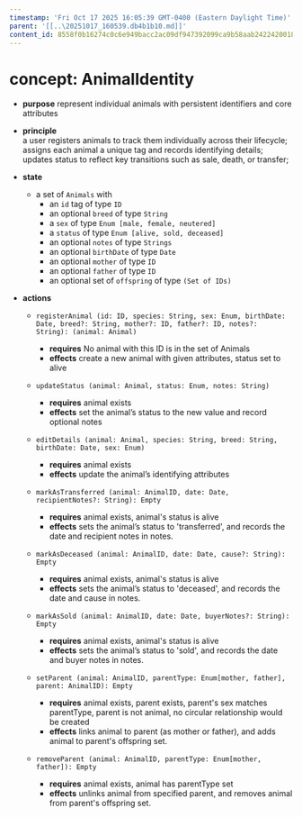 ```yaml
---
timestamp: 'Fri Oct 17 2025 16:05:39 GMT-0400 (Eastern Daylight Time)'
parent: '[[..\20251017_160539.db4b1b10.md]]'
content_id: 8558f0b16274c0c6e949bacc2ac09df947392099ca9b58aab2422420018d132f
---
```


# concept: AnimalIdentity

* **purpose** represent individual animals with persistent identifiers and core attributes

* **principle**\
  a user registers animals to track them individually across their lifecycle;\
  assigns each animal a unique tag and records identifying details;\
  updates status to reflect key transitions such as sale, death, or transfer;

* **state**
  * a set of `Animals` with
    * an `id` tag of type `ID`
    * an optional `breed` of type `String`
    * a `sex` of type `Enum [male, female, neutered]`
    * a `status` of type `Enum [alive, sold, deceased]`
    * an optional `notes` of type `Strings`
    * an optional `birthDate` of type `Date`
    * an optional `mother` of type `ID`
    * an optional `father` of type `ID`
    * an optional set of `offspring` of type `(Set of IDs)`

* **actions**
  * `registerAnimal (id: ID, species: String, sex: Enum, birthDate: Date, breed?: String, mother?: ID, father?: ID, notes?: String): (animal: Animal)`
    * **requires** No animal with this ID is in the set of Animals
    * **effects** create a new animal with given attributes, status set to alive

  * `updateStatus (animal: Animal, status: Enum, notes: String)`
    * **requires** animal exists
    * **effects** set the animal’s status to the new value and record optional notes

  * `editDetails (animal: Animal, species: String, breed: String, birthDate: Date, sex: Enum)`
    * **requires** animal exists
    * **effects** update the animal’s identifying attributes

  * `markAsTransferred (animal: AnimalID, date: Date, recipientNotes?: String): Empty`
    * **requires** animal exists, animal's status is alive
    * **effects** sets the animal’s status to 'transferred', and records the date and recipient notes in notes.

  * `markAsDeceased (animal: AnimalID, date: Date, cause?: String): Empty`
    * **requires** animal exists, animal's status is alive
    * **effects** sets the animal’s status to 'deceased', and records the date and cause in notes.

  * `markAsSold (animal: AnimalID, date: Date, buyerNotes?: String): Empty`
    * **requires** animal exists, animal's status is alive
    * **effects** sets the animal’s status to 'sold', and records the date and buyer notes in notes.

  * `setParent (animal: AnimalID, parentType: Enum[mother, father], parent: AnimalID): Empty`
    * **requires** animal exists, parent exists, parent's sex matches parentType, parent is not animal, no circular relationship would be created
    * **effects** links animal to parent (as mother or father), and adds animal to parent's offspring set.

  * `removeParent (animal: AnimalID, parentType: Enum[mother, father]): Empty`
    * **requires** animal exists, animal has parentType set
    * **effects** unlinks animal from specified parent, and removes animal from parent's offspring set.
